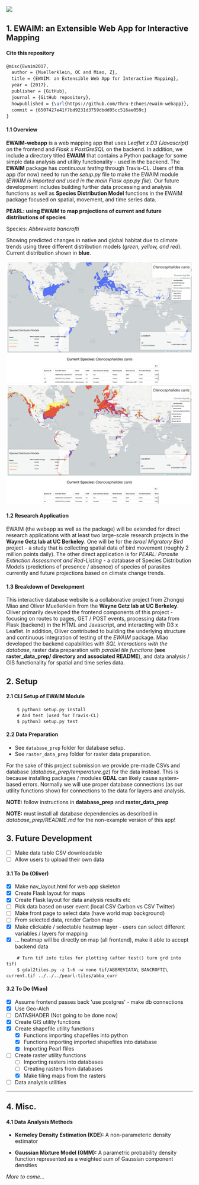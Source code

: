 <img src="https://travis-ci.org/Thru-Echoes/ewaim-webapp.svg?branch=master">

## 1. EWAIM: an Extensible Web App for Interactive Mapping

#### Cite this repository

```tex
@misc{Ewaim2017,
  author = {Muellerklein, OC and Miao, Z},
  title = {EWAIM: an Extensible Web App for Interactive Mapping},
  year = {2017},
  publisher = {GitHub},
  journal = {GitHub repository},
  howpublished = {\url{https://github.com/Thru-Echoes/ewaim-webapp}},
  commit = {6507427e41f7bd9231d3759dbdd95cc516ae059c}
}
```

#### 1.1 Overview

**EWAIM-webapp** is a web mapping app that uses *Leaflet x D3 (Javascript)* on the frontend and *Flask x PostGreSQL* on the backend. In addition, we include a directory titled **EWAIM** that contains a Python package for some simple data analysis and utility functionality - used in the backend. The **EWAIM** package has *continuous testing* through Travis-CL. Users of this app (for now) need to run the *setup.py* file to make the EWAIM module (*EWAIM is imported and used in the main Flask app.py file*). Our future development includes building further data processing and analysis functions as well as **Species Distribution Model** functions in the EWAIM package focused on spatial, movement, and time series data.

**PEARL: using EWAIM to map projections of current and future distributions of species**

Species: *Abbreviata bancrofti*

Showing predicted changes in native and global habitat due to climate trends using three different distribution models (*green, yellow, and red*). Current distribution shown in **blue**.

<img src="./static/img/ex_pearl2.png">

<img src="./static/img/ex_pearl3.png">

#### 1.2 Research Application

EWAIM (the webapp as well as the package) will be extended for direct research applications with at least two large-scale research projects in the **Wayne Getz lab at UC Berkeley**. One will be for the *Israel Migratory Bird* project - a study that is collecting spatial data of bird movement (roughly 2 million points daily). The other direct application is for *PEARL: Parasite Extinction Assessment and Red-Listing* - a database of Species Distribution Models (predictions of presence / absence) of species of parasites currently and future projections based on climate change trends.

#### 1.3 Breakdown of Development

This interactive database website is a collaborative project from Zhongqi Miao and Oliver Muellerklein from the **Wayne Getz lab at UC Berkeley**. Oliver primarily developed the frontend components of this project - focusing on routes to pages, GET / POST events, processing data from Flask (backend) in the HTML and Javascript, and interacting with D3 x Leaflet. In addition, Oliver contributed to building the underlying structure and continuous integration of testing of the *EWAIM* package. Miao developed the backend capabilities with *SQL interactions with the database*, raster data preparation with *parallel tile functions* (**see raster_data_prep/ directory and associated README**), and data analysis / GIS functionality for spatial and time series data.           

## 2. Setup

#### 2.1 CLI Setup of EWAIM Module

```
    $ python3 setup.py install
    # And test (used for Travis-CL)
    $ python3 setup.py test
```

#### 2.2 Data Preparation

- See `database_prep` folder for database setup.
- See `raster_data_prep` folder for raster data preparation.

For the sake of this project submission we provide pre-made CSVs and database (*database_prep/temperature.gz*) for the data instead. This is because installing packages / modules **GDAL** can likely cause system-based errors. Normally we will use proper database connections (as our utility functions show) for connections to the data for layers and analysis.

**NOTE:** follow instructions in **database_prep** and **raster_data_prep**    

**NOTE:** must install all database dependencies as described in *database_prep/README.md* for the non-example version of this app!

## 3. Future Development

- [ ] Make data table CSV downloadable
- [ ] Allow users to upload their own data

#### 3.1 To Do (Oliver)

- [X] Make nav_layout.html for web app skeleton
- [X] Create Flask layout for maps
- [X] Create Flask layout for data analysis results etc
- [ ] Pick data based on user event (local CSV Carbon vs CSV Twitter)
- [ ] Make front page to select data (have world map background)
- [ ] From selected data, render Carbon map
- [X] Make clickable / selectable heatmap layer - users can select different variables / layers for mapping
- [X] ... heatmap will be directly on map (all frontend), make it able to accept backend data

```
    # Turn tif into tiles for plotting (after test() turn grd into tif)
    $ gdal2tiles.py -z 1-6 -w none tif/ABBREVIATA\ BANCROFTI\ current.tif ../../../pearl-tiles/abba_curr
```

#### 3.2 To Do (Miao)

- [X] Assume frontend passes back 'use postgres' - make db connections
- [X] Use Geo-Alch
- [ ] DATASHADER (Not going to be done now)
- [X] Create GIS utility functions
- [X] Create shapefile utility functions
    - [X] Functions importing shapefiles into python
    - [X] Functions importing imported shapefiles into database
    - [X] Importing Pearl fliles
- [ ] Create raster utility functions
    - [ ] Importing rasters into databases
    - [ ] Creating rasters from databases
    - [X] Make tiling maps from the rasters
- [ ] Data analysis utilities

<hr>  

## 4. Misc.

#### 4.1 Data Analysis Methods

* **Kerneley Density Estimation (KDE):** A non-parameteric density estimator

* **Gaussian Mixture Model (GMM):** A parametric probability density function represented as a weighted sum of Gaussian component densities

*More to come...*
